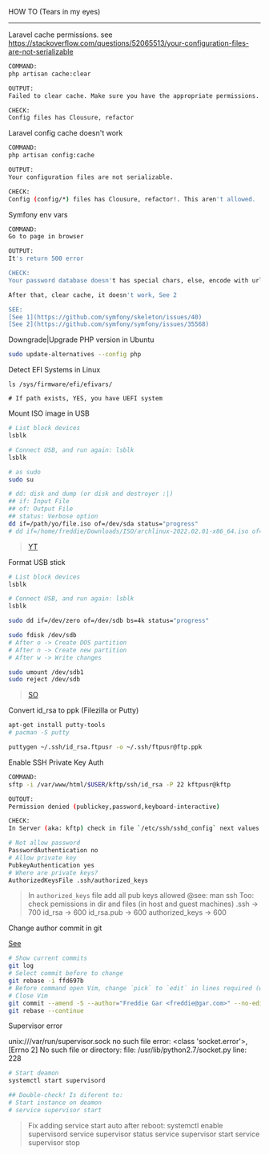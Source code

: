HOW TO (Tears in my eyes)
___

Laravel cache permissions. see
https://stackoverflow.com/questions/52065513/your-configuration-files-are-not-serializable
```bash
COMMAND:
php artisan cache:clear

OUTPUT:
Failed to clear cache. Make sure you have the appropriate permissions.

CHECK:
Config files has Clousure, refactor
```

Laravel config cache doesn't work

```bash
COMMAND:
php artisan config:cache

OUTPUT:
Your configuration files are not serializable.

CHECK:
Config (config/*) files has Clousure, refactor!. This aren't allowed.
```

Symfony env vars

```bash
COMMAND:
Go to page in browser

OUTPUT:
It's return 500 error

CHECK:
Your password database doesn't has special chars, else, encode with urlencode function

After that, clear cache, it doesn't work, See 2

SEE:
[See 1](https://github.com/symfony/skeleton/issues/40)
[See 2](https://github.com/symfony/symfony/issues/35568)
```

Downgrade|Upgrade PHP version in Ubuntu

```bash
sudo update-alternatives --config php
```

Detect EFI Systems in Linux

```
ls /sys/firmware/efi/efivars/

# If path exists, YES, you have UEFI system
```

Mount ISO image in USB

```bash
# List block devices
lsblk

# Connect USB, and run again: lsblk
lsblk

# as sudo
sudo su

# dd: disk and dump (or disk and destroyer :|)
## if: Input File
## of: Output File
## status: Verbose option
dd if=/path/yo/file.iso of=/dev/sda status="progress"
# dd if=/home/freddie/Downloads/ISO/archlinux-2022.02.01-x86_64.iso of=/dev/sda status="progress"
```
> [YT](https://www.youtube.com/watch?v=4PBqpX0_UOchttps://www.youtube.com/watch?v=4PBqpX0_UOc)

Format USB stick

```bash
# List block devices
lsblk

# Connect USB, and run again: lsblk
lsblk

sudo dd if=/dev/zero of=/dev/sdb bs=4k status="progress"

sudo fdisk /dev/sdb
# After o -> Create DOS partition
# After n -> Create new partition
# After w -> Write changes

sudo umount /dev/sdb1
sudo reject /dev/sdb
```
> [SO](https://askubuntu.com/questions/198065/how-to-format-a-usb-drive)

Convert id_rsa to ppk (Filezilla or Putty)

```bash
apt-get install putty-tools
# pacman -S putty

puttygen ~/.ssh/id_rsa.ftpusr -o ~/.ssh/ftpusr@ftp.ppk
```

Enable SSH Private Key Auth

```bash
COMMAND:
sftp -i /var/www/html/$USER/kftp/ssh/id_rsa -P 22 kftpusr@kftp

OUTOUT:
Permission denied (publickey,password,keyboard-interactive)

CHECK:
In Server (aka: kftp) check in file `/etc/ssh/sshd_config` next values:

# Not allow password
PasswordAuthentication no
# Allow private key
PubkeyAuthentication yes
# Where are private keys?
AuthorizedKeysFile .ssh/authorized_keys
```
> In `authorized_keys` file add all pub keys allowed
> @see: man ssh
> Too: check pemissions in dir and files (in host and guest machines)
> .ssh                  -> 700
>   id_rsa              -> 600
>   id_rsa.pub          -> 600
>   authorized_keys     -> 600

Change author commit in git

[See](https://stackoverflow.com/questions/3042437/how-to-change-the-commit-author-for-one-specific-commit#3042512)

```bash
# Show current commits
git log
# Select commit before to change
git rebase -i ffd697b
# Before command open Vim, change `pick` to `edit` in lines required (with bad author info)
# Close Vim
git commit --amend -S --author="Freddie Gar <freddie@gar.com>" --no-edit
git rebase --continue
```

Supervisor error

unix:///var/run/supervisor.sock no such file
error: <class 'socket.error'>, [Errno 2] No such file or directory: file: /usr/lib/python2.7/socket.py line: 228

```bash
# Start deamon
systemctl start supervisord

## Double-check! Is diferent to:
# Start instance on deamon
# service supervisor start
```
> Fix adding service start auto after reboot: systemctl enable supervisord
> service supervisor status
> service supervisor start
> service supervisor stop
